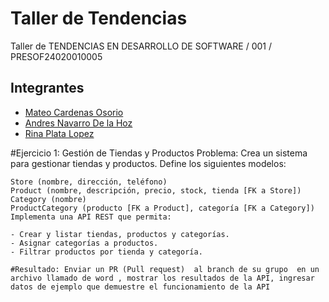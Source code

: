 # Taller de Tendencias
Taller de TENDENCIAS EN DESARROLLO DE SOFTWARE / 001 / PRESOF24020010005

## Integrantes

- [Mateo Cardenas Osorio](https://github.com/mateocar)
- [Andres Navarro De la Hoz](https://github.com/eldelahoz)
- [Rina Plata Lopez](https://github.com/Rinaplata/)

#Ejercicio 1: Gestión de Tiendas y Productos
    Problema: Crea un sistema para gestionar tiendas y productos. Define los siguientes modelos:

    Store (nombre, dirección, teléfono)
    Product (nombre, descripción, precio, stock, tienda [FK a Store])
    Category (nombre)
    ProductCategory (producto [FK a Product], categoría [FK a Category])
    Implementa una API REST que permita:

    - Crear y listar tiendas, productos y categorías.
    - Asignar categorías a productos.
    - Filtrar productos por tienda y categoría.

    #Resultado: Enviar un PR (Pull request)  al branch de su grupo  en un archivo llamado de word , mostrar los resultados de la API, ingresar datos de ejemplo que demuestre el funcionamiento de la API